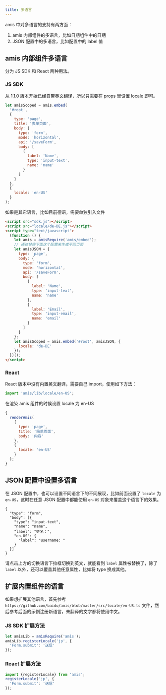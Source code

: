 ```yaml
---
title: 多语言
---
```


amis 中对多语言的支持有两方面：

1. amis 内部组件的多语言，比如日期组件中的日期
1. JSON 配置中的多语言，比如配置中的 label 值

## amis 内部组件多语言

分为 JS SDK 和 React 两种用法。

### JS SDK

从 1.1.0 版本开始已经自带英文翻译，所以只需要在 props 里设置 locale 即可。

```javascript
let amisScoped = amis.embed(
  '#root',
  {
    type: 'page',
    title: '表单页面',
    body: {
      type: 'form',
      mode: 'horizontal',
      api: '/saveForm',
      body: [
        {
          label: 'Name',
          type: 'input-text',
          name: 'name'
        }
      ]
    }
  },
  {
    locale: 'en-US'
  }
);
```

如果是其它语言，比如目前德语，需要单独引入文件

```html
<script src="sdk.js"></script>
<script src="locale/de-DE.js"></script>
<script type="text/javascript">
  (function () {
    let amis = amisRequire('amis/embed');
    // 通过替换下面这个配置来生成不同页面
    let amisJSON = {
      type: 'page',
      body: {
        type: 'form',
        mode: 'horizontal',
        api: '/saveForm',
        body: [
          {
            label: 'Name',
            type: 'input-text',
            name: 'name'
          },
          {
            label: 'Email',
            type: 'input-email',
            name: 'email'
          }
        ]
      }
    };
    let amisScoped = amis.embed('#root', amisJSON, {
      locale: 'de-DE'
    });
  })();
</script>
```

### React

React 版本中没有内置英文翻译，需要自己 import，使用如下方法：

```javascript
import 'amis/lib/locale/en-US';
```

在渲染 amis 组件的时候设置 locale 为 en-US

```javascript
{
  renderAmis(
    {
      type: 'page',
      title: '简单页面',
      body: '内容'
    },
    {
      locale: 'en-US'
    }
  );
}
```

## JSON 配置中设置多语言

在 JSON 配置中，也可以设置不同语言下的不同展现，比如前面设置了 `locale` 为 `en-US`，这时在任意 JSON 配置中都能使用 `en-US` 对象来覆盖这个语言下的效果。

```schema: scope="body"
{
  "type": "form",
  "body": [{
    "type": "input-text",
    "name": "name",
    "label": "姓名：",
    "en-US": {
      "label": "username: "
    }
  }]
}
```

请点击上方的切换语言下拉框切换到英文，就能看到 `label` 属性被替换了，除了 `label` 以外，还可以覆盖其他任意属性，比如将 type 换成其他。

## 扩展内置组件的语言

如果想扩展其他语言，首先参考 `https://github.com/baidu/amis/blob/master/src/locale/en-US.ts` 文件，然后参考后面的示例注册新语言，未翻译的文字都将使用中文。

### JS SDK 扩展方法

```javascript
let amisLib = amisRequire('amis');
amisLib.registerLocale('jp', {
  'Form.submit': '送信'
});
```

### React 扩展方法

```javascript
import {registerLocale} from 'amis';
registerLocale('jp', {
  'Form.submit': '送信'
});
```

